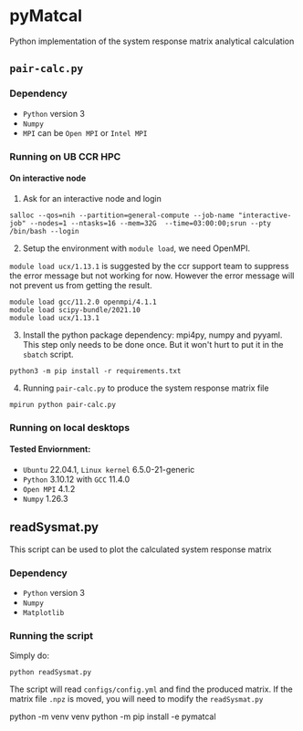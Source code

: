 # pyMatcal

Python implementation of the system response matrix analytical calculation

## `pair-calc.py`

### Dependency

- `Python` version 3
- `Numpy`
- `MPI` can be `Open MPI` or `Intel MPI`

### Running on UB CCR HPC

#### On interactive node

1. Ask for an interactive node and login

```
salloc --qos=nih --partition=general-compute --job-name "interactive-job" --nodes=1 --ntasks=16 --mem=32G  --time=03:00:00;srun --pty /bin/bash --login
```

2. Setup the environment with `module load`, we need OpenMPI.

`module load ucx/1.13.1` is suggested by the ccr support team to suppress the error message but not working for now. However the error message will not prevent us from getting the result.
```
module load gcc/11.2.0 openmpi/4.1.1
module load scipy-bundle/2021.10
module load ucx/1.13.1
```

3. Install the python package dependency: mpi4py, numpy and pyyaml. This step only needs to be done once. But it won't hurt to put it in the `sbatch` script.
```
python3 -m pip install -r requirements.txt
```

4. Running `pair-calc.py` to produce the system response matrix file
```
mpirun python pair-calc.py
```

### Running on local desktops
#### Tested Enviornment:

- `Ubuntu` 22.04.1, `Linux kernel` 6.5.0-21-generic
- `Python` 3.10.12 with `GCC` 11.4.0
- `Open MPI` 4.1.2
- `Numpy` 1.26.3

## readSysmat.py
This script can be used to plot the calculated system response matrix
### Dependency

- `Python` version 3
- `Numpy`
- `Matplotlib`
### Running the script
Simply do:
```
python readSysmat.py
```
The script will read `configs/config.yml` and find the produced matrix. If the matrix file `.npz` is moved, you will need to modify the `readSysmat.py`

python -m venv venv
python -m pip install -e pymatcal